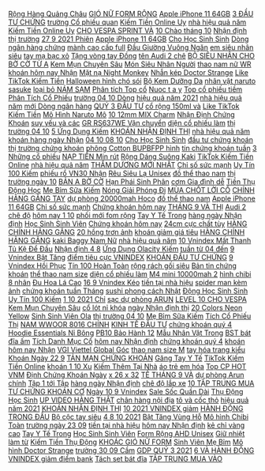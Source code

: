 [ Rộng Hàng Quảng Châu](https://pds2.ndk.vn/pa/freeship-ao-phong-tho-da-form-rong-hang-quang-chau-sieu-xin-xo-so-sanh-danh-gia.1.44399918.8119059932) [ GIÓ NỮ FORM RỘNG](https://pds2.ndk.vn/pa/ao-khoac-gio-nu-form-rong-ca-tinh-hinh-theu-co-up-video-hang-that-o-cuoi-so-sanh-danh-gia.1.34880242.6117007687) [Apple iPhone 11 64GB](https://pds2.ndk.vn/pa/apple-iphone-11-64gb-so-sanh-danh-gia.1.88201679.5600084939) [ 3 ĐẦU TƯ CHỨNG](https://chungkhoan.ndk.vn/p0/0/19/mua-chot-loi-co-phieu-quy-3-dau-tu-chung-khoan-kiem-tien-online-accesstrade/) [ trường Cổ phiếu quan](https://chungkhoan.ndk.vn/p0/0/22/chung-khoan-hom-nay-nhan-dinh-thi-truong-chung-khoan-1-10-xu-huong-thi-truong-co-phieu-quan-tam-dau-tu/) [ Kiếm Tiền Online Uy](https://kiemtienonline.ndk.vn/p0/0/35/app-like-tiktok-kiem-tien-online-uy-tin-100-hoan-toan-khong-nap-tien-min-rut-20k-kiem-tien/) [ nhà hiệu quả năm](https://kiemtienonline.ndk.vn/p0/0/38/7-cach-kiem-tien-tai-nha-hieu-qua-nam-2021-sunhuyn-kiem-tien/) [ Kiếm Tiền Online Uy](https://kiemtienonline.ndk.vn/p0/0/35/app-like-tiktok-kiem-tien-online-uy-tin-100-hoan-toan-khong-nap-tien-min-rut-20k-kiem-tien/) [ CHO VESPA SPRINT VÀ](https://pds2.ndk.vn/pa/den-hau-va-den-xi-nhan-level-10-cho-vespa-sprint-va-prima-so-sanh-danh-gia.1.31658258.8930733333) [ 10 Chào tháng 10](https://chungkhoan.ndk.vn/p0/0/15/chung-khoan-hom-nay-110-chao-thang-10-tang-sieu-co-phieu-don-bao-cao-kqkd-can-kiet-thanh-khoan-kiem-tien-online-accesstrade/) [ Nhận định thị trường](https://chungkhoan.ndk.vn/p0/0/24/chung-khoan-hang-ngay-nhan-dinh-thi-truong-ngay-10092021-cach-xac-dinh-vung-ban-kiem-tien-online-accesstrade/) [ 27 9 2021 Phiên](https://chungkhoan.ndk.vn/p0/0/32/nhan-dinh-thi-truong-chung-khoan-2792021-phien-dau-tuan-giam-diem-tieu-cuc-vnindex-mat-moc-1330d-dau-tu/) [Apple iPhone 11 64GB](https://pds2.ndk.vn/p0/0/7/apple-iphone-11-64gb-so-sanh-danh-gia/) [ Cho Học Sinh Sinh](https://kiemtienonline.ndk.vn/p0/0/37/5-ung-dung-kiem-tien-online-uy-tin-100-cho-hoc-sinh-sinh-vien-me-bim-sua-kiem-them-tai-nha-2021-kiem-tien/) [ Dòng ngân hàng chứng](https://chungkhoan.ndk.vn/p0/0/5/bang-tin-chung-khoan-tuan-moi-dong-ngan-hang-chung-khoan-suy-yeu-va-cac-co-phieu-chu-ky-kiem-tien-online-accesstrade/) [ mành cao cấp full](https://pds2.ndk.vn/pa/dong-ho-nam-nu-crnaira-day-thep-manh-cao-cap-full-box-so-sanh-danh-gia.1.91943136.3806890686) [ Đầu Giường Vuông Ngăn](https://pds2.ndk.vn/pa/tu-ke-de-dau-giuong-vuong-ngan-keo-mau-go-40-x-26-x-32-5cm-hang-chat-luong-cao-so-sanh-danh-gia.1.36673041.3161204557) [ em siêu nhân siêu](https://pds2.ndk.vn/pa/bo-quan-ao-hoa-trang-tre-em-sieu-nhan-sieu-anh-hung-so-sanh-danh-gia.1.164005997.3868827760) [ tay mạ bạc xỏ](https://pds2.ndk.vn/pa/lac-tay-ma-bac-xo-hat-hinh-tron-va-ngoi-sao-xinh-xan-thanh-lich-cho-nu-so-sanh-danh-gia.1.65895046.1331963919) [ Tặng vòng tay Đồng](https://pds2.ndk.vn/pa/tang-vong-tay-dong-ho-nam-skmei-chinh-hang-sk9200-02-day-thep-khong-gi-so-sanh-danh-gia.1.235625180.3341847250) [ tên Audi 2 chê](https://pds2.ndk.vn/pa/xi-nhan-xuong-ca-mui-ten-audi-2-che-do-lap-xe-may-xe-dien-gia-1-doi-so-sanh-danh-gia.1.157613626.10703481788) [ BỘ SIÊU NHÂN CHO](https://pds2.ndk.vn/pa/bo-sieu-nhan-cho-be-3-mau-7-19kg-so-sanh-danh-gia.1.48122136.11120454574) [ BỜ CỜ TỪ A](https://chungkhoan.ndk.vn/p0/0/7/p1-bat-dau-huong-dan-dau-tu-chung-khoan-co-ban-a-bo-co-tu-a-z-kiem-tien-online-accesstrade/) [ Kem Mụn Chuyên Sâu](https://pds2.ndk.vn/pa/kem-mun-chuyen-sau-kina-skin-so-sanh-danh-gia.1.84381966.9902277628) [ Món Siêu Nhân Người](https://pds2.ndk.vn/pa/set-3-mon-sieu-nhan-nguoi-nhen-cho-be-so-sanh-danh-gia.1.139108057.3147799613) [ thao nam nữ WR](https://pds2.ndk.vn/pa/dong-ho-the-thao-nam-nu-wr-dien-tu-full-chuc-nang-so-sanh-danh-gia.1.68362839.4439308352) [ khoán hôm nay Nhận](https://chungkhoan.ndk.vn/p0/0/4/chung-khoan-hom-nay-nhan-dinh-thi-truong-tuan-4-8102021-co-hoi-rui-ro-kiem-tien-online-accesstrade/) [ Mặt nạ Night Monkey](https://pds2.ndk.vn/pa/mat-na-night-monkey-khi-dem-so-sanh-danh-gia.1.883779.3653677523) [Nhẫn kép Doctor Strange](https://pds2.ndk.vn/pa/nhan-kep-doctor-strange-so-sanh-danh-gia.1.883779.3443406817) [ Like TikTok Kiếm Tiền](https://kiemtienonline.ndk.vn/p0/0/35/app-like-tiktok-kiem-tien-online-uy-tin-100-hoan-toan-khong-nap-tien-min-rut-20k-kiem-tien/) [ Halloween hình chó sói](https://pds2.ndk.vn/pa/cho-soi-mat-na-cho-soi-long-mat-na-dau-cho-soi-sieu-ngau-sieu-lay-mat-na-hoa-trang-halloween-hinh-cho-soi-vui-nhon-so-sanh-danh-gia.1.312536434.3855379214) [ Bộ Kem Dưỡng Da](https://pds2.ndk.vn/p0/0/10/skin-aec-bo-kem-duong-da-trang-bat-tone-hot-hot-hot-so-sanh-danh-gia/) [ nhân vật naruto sasuke](https://pds2.ndk.vn/pa/mo-hinh-nhan-vat-naruto-sasuke-chat-luong-cao-so-sanh-danh-gia.1.259788219.9757408882) [ loại bỏ NÁM SẠM](https://pds2.ndk.vn/pa/combo-ngua-nam-chuyen-sau-magic-skin-3-san-pham-loai-bo-nam-sam-tan-nhang-so-sanh-danh-gia.1.41053141.5495123535) [ Phân tích Top cổ](https://chungkhoan.ndk.vn/p0/0/21/chung-khoan-hang-ngay-nhan-dinh-thi-truong-ngay-15092021-phan-tich-top-co-phieu-tiem-nang-dau-tu/) [ Nuoc t a y](https://pds2.ndk.vn/pa/nuoc-t-a-y-t-r-a-n-g-so-sanh-danh-gia.1.46801451.4544316604) [ Top cổ phiếu tiềm](https://chungkhoan.ndk.vn/p0/0/21/chung-khoan-hang-ngay-nhan-dinh-thi-truong-ngay-15092021-phan-tich-top-co-phieu-tiem-nang-kiem-tien-online-accesstrade/) [ Phân Tích Cổ Phiếu](https://chungkhoan.ndk.vn/p0/0/25/nhan-dinh-chung-khoan-ngay-249-vnindex-rung-lac-vung-can-1350-diem-phan-tich-co-phieu-thi-truong-kiem-tien-online-accesstrade/) [ trường 04 10 Dòng](https://chungkhoan.ndk.vn/p0/0/1/chung-khoan-hom-naynhan-dinh-thi-truong0410dong-tien-nonggiai-phongdi-von-thiet-ke-danh-muc-dau-tu/) [ hiệu quả năm 2021](https://kiemtienonline.ndk.vn/p0/0/38/7-cach-kiem-tien-tai-nha-hieu-qua-nam-2021-sunhuyn-kiem-tien/) [ nhà hiệu quả năm](https://kiemtienonline.ndk.vn/p0/0/38/7-cach-kiem-tien-tai-nha-hieu-qua-nam-2021-sunhuyn-kiem-tien/) [ mới Dòng ngân hàng](https://chungkhoan.ndk.vn/p0/0/5/bang-tin-chung-khoan-tuan-moi-dong-ngan-hang-chung-khoan-suy-yeu-va-cac-co-phieu-chu-ky-dau-tu/) [ QUÝ 3 ĐẦU TƯ](https://chungkhoan.ndk.vn/p0/0/19/mua-chot-loi-co-phieu-quy-3-dau-tu-chung-khoan-kiem-tien-online-accesstrade/) [ cổ rộng 150ml và](https://pds2.ndk.vn/pa/binh-sua-dr-brown-co-rong-150ml-va-270ml-nhua-pp-options-plus-so-sanh-danh-gia.1.110835303.2497149974) [ Like TikTok Kiếm Tiền](https://kiemtienonline.ndk.vn/p0/0/35/app-like-tiktok-kiem-tien-online-uy-tin-100-hoan-toan-khong-nap-tien-min-rut-20k-kiem-tien/) [ Mô Hình Naruto Mô](https://pds2.ndk.vn/pa/mo-hinh-naruto-mo-hinh-chibi-sieu-dep-so-sanh-danh-gia.1.444750331.9278969301) [ 10 12mm MIX Charm](https://pds2.ndk.vn/pa/vong-tay-tram-huong-tu-nhien-tron-don-toc-viet-size-8-10-12mm-mix-charm-den-bac-s925-mth-jewelry-so-sanh-danh-gia.1.318675207.7076026210) [ Nhận Định Chứng Khoán](https://chungkhoan.ndk.vn/p0/0/25/nhan-dinh-chung-khoan-ngay-249-vnindex-rung-lac-vung-can-1350-diem-phan-tich-co-phieu-thi-truong-dau-tu/) [ suy yếu và các](https://chungkhoan.ndk.vn/p0/0/5/bang-tin-chung-khoan-tuan-moi-dong-ngan-hang-chung-khoan-suy-yeu-va-cac-co-phieu-chu-ky-kiem-tien-online-accesstrade/) [ GR RS637WE Vận chuyển](https://pds2.ndk.vn/pa/tu-lanh-toshiba-493l-gr-rs637we-van-chuyen-lap-dat-tai-nha-so-sanh-danh-gia.1.159140137.5353890163) [ diện cổ phiếu làm](https://chungkhoan.ndk.vn/p0/0/12/chung-khoan-hang-ngay-nhan-dinh-thi-truong-thang-102021-pp-nhan-dien-co-phieu-lam-gia-kiem-tien-online-accesstrade/) [ thị trường 04 10](https://chungkhoan.ndk.vn/p0/0/1/chung-khoan-hom-naynhan-dinh-thi-truong0410dong-tien-nonggiai-phongdi-von-thiet-ke-danh-muc-kiem-tien-online-accesstrade/) [ 5 Ứng Dụng Kiếm](https://kiemtienonline.ndk.vn/p0/0/37/5-ung-dung-kiem-tien-online-uy-tin-100-cho-hoc-sinh-sinh-vien-me-bim-sua-kiem-them-tai-nha-2021-kiem-tien/) [ KHOÁN NHẬN ĐỊNH THỊ](https://chungkhoan.ndk.vn/p0/0/20/chung-khoan-nhan-dinh-thi-truong-ngay-0110-tap-trung-mua-vao-co-phieu-nao-sap-toi-dau-tu/) [ nhà hiệu quả năm](https://kiemtienonline.ndk.vn/p0/0/38/7-cach-kiem-tien-tai-nha-hieu-qua-nam-2021-sunhuyn-kiem-tien/) [ khoán hàng ngày Nhận](https://chungkhoan.ndk.vn/p0/0/24/chung-khoan-hang-ngay-nhan-dinh-thi-truong-ngay-10092021-cach-xac-dinh-vung-ban-dau-tu/) [ 04 10 08 10](https://chungkhoan.ndk.vn/p0/0/17/chung-khoan-phan-tich-co-phieu-ro-vn30-nhan-dinh-thi-truong-chung-khoan-tuan-0410-08102021-kiem-tien-online-accesstrade/) [ Cho Học Sinh Sinh](https://kiemtienonline.ndk.vn/p0/0/37/5-ung-dung-kiem-tien-online-uy-tin-100-cho-hoc-sinh-sinh-vien-me-bim-sua-kiem-them-tai-nha-2021-kiem-tien/) [ đầu tư chứng khoán](https://chungkhoan.ndk.vn/p0/0/8/dau-tu-chung-khoan-quy-4-nam-2021-kiem-tien-online-accesstrade/) [ thị trường chứng khoán](https://chungkhoan.ndk.vn/p0/0/22/chung-khoan-hom-nay-nhan-dinh-thi-truong-chung-khoan-1-10-xu-huong-thi-truong-co-phieu-quan-tam-kiem-tien-online-accesstrade/) [ phông Cotton BUPBFPP hình](https://pds2.ndk.vn/pa/ao-phong-cotton-bupbfpp-hinh-gau-so-sanh-danh-gia.1.30986956.8266680793) [ tin chứng khoán tuần](https://chungkhoan.ndk.vn/p0/0/3/ban-tin-chung-khoan-tuan-thang-10-mua-ra-kqkd-quy-3-nhung-co-phieu-manh-nhat-tham-gia-room-tvi-dau-tu/) [ 3 Những cổ phiếu](https://chungkhoan.ndk.vn/p0/0/3/ban-tin-chung-khoan-tuan-thang-10-mua-ra-kqkd-quy-3-nhung-co-phieu-manh-nhat-tham-gia-room-tvi-dau-tu/) [ NẠP TIỀN Min rút](https://kiemtienonline.ndk.vn/p0/0/35/app-like-tiktok-kiem-tien-online-uy-tin-100-hoan-toan-khong-nap-tien-min-rut-20k-kiem-tien/) [ Rộng Dáng Suông Kaki](https://pds2.ndk.vn/pa/quan-ong-rong-dang-suong-kaki-nam-nu-ulzzang-so-sanh-danh-gia.1.396986593.7888220885) [ TikTok Kiếm Tiền Online](https://kiemtienonline.ndk.vn/p0/0/35/app-like-tiktok-kiem-tien-online-uy-tin-100-hoan-toan-khong-nap-tien-min-rut-20k-kiem-tien/) [ nhà hiệu quả năm](https://kiemtienonline.ndk.vn/p0/0/38/7-cach-kiem-tien-tai-nha-hieu-qua-nam-2021-sunhuyn-kiem-tien/) [ THẨM DƯƠNG MỚI NHẤT](https://chungkhoan.ndk.vn/p0/0/9/hieu-chung-khoan-ts-le-tham-duong-moi-nhat-nam-2020-dau-tu/) [ Chỉ số sức mạnh](https://chungkhoan.ndk.vn/p0/0/33/chung-khoan-hom-nay-nhan-dinh-thi-truong-1102021-chi-so-suc-manh-gia-tuong-doi-rsi-kiem-tien-online-accesstrade/) [ Uy Tín 100 Kiếm](https://kiemtienonline.ndk.vn/p0/0/36/sieu-ung-dung-olacity-kiem-tien-online-uy-tin-100-kiem-tien-thu-dong-hoc-sinh-sinh-vien-ola-city-kiem-tien/) [ phiếu rổ VN30 Nhận](https://chungkhoan.ndk.vn/p0/0/17/chung-khoan-phan-tich-co-phieu-ro-vn30-nhan-dinh-thi-truong-chung-khoan-tuan-0410-08102021-kiem-tien-online-accesstrade/) [ Rêu Siêu Lạ Unisex](https://pds2.ndk.vn/pa/ao-khoac-hoodie-ni-theu-hinh-mat-buon-xanh-reu-sieu-la-unisex-ulzzang-so-sanh-danh-gia.1.276087485.12312373096) [ đồ thể thao nam](https://pds2.ndk.vn/p0/0/1/bo-do-the-thao-nam-korena-so-sanh-danh-gia/) [ thị trường ngày 10](https://chungkhoan.ndk.vn/p0/0/24/chung-khoan-hang-ngay-nhan-dinh-thi-truong-ngay-10092021-cach-xac-dinh-vung-ban-kiem-tien-online-accesstrade/) [ BẢN A BỜ CỜ](https://chungkhoan.ndk.vn/p0/0/7/p1-bat-dau-huong-dan-dau-tu-chung-khoan-co-ban-a-bo-co-tu-a-z-dau-tu/) [ Hạn Phái Sinh Phân](https://chungkhoan.ndk.vn/p0/0/26/nhan-dinh-chung-khoan-ngay-169-vnindex-keo-hoi-truoc-dao-han-phai-sinh-phan-tich-co-phieu-dau-tu/) [ cơm Gia đình dễ](https://pds2.ndk.vn/pa/co-san-bat-com-gia-dinh-de-thuong-so-sanh-danh-gia.1.78989450.11007820062) [ Tiền Thụ Động Học](https://kiemtienonline.ndk.vn/p0/0/36/sieu-ung-dung-olacity-kiem-tien-online-uy-tin-100-kiem-tien-thu-dong-hoc-sinh-sinh-vien-ola-city-kiem-tien/) [ Mẹ Bỉm Sữa Kiếm](https://kiemtienonline.ndk.vn/p0/0/37/5-ung-dung-kiem-tien-online-uy-tin-100-cho-hoc-sinh-sinh-vien-me-bim-sua-kiem-them-tai-nha-2021-kiem-tien/) [ Nóng Giải Phóng Đi](https://chungkhoan.ndk.vn/p0/0/1/chung-khoan-hom-naynhan-dinh-thi-truong0410dong-tien-nonggiai-phongdi-von-thiet-ke-danh-muc-dau-tu/) [ MÙA CHỐT LỜI CỔ](https://chungkhoan.ndk.vn/p0/0/19/mua-chot-loi-co-phieu-quy-3-dau-tu-chung-khoan-dau-tu/) [ CHÍNH HÃNG GĂNG TAY](https://pds2.ndk.vn/pa/hang-chinh-hang-gang-tay-cao-su-y-te-vglove-thung-10-hop-so-sanh-danh-gia.1.444100157.10824721868) [ dự phòng 20000mah Hoco](https://pds2.ndk.vn/pa/pin-sac-du-phong-20000mah-hoco-j42-chinh-hang-so-sanh-danh-gia.1.292292308.5163181538) [ đồ thể thao nam](https://pds2.ndk.vn/pa/bo-do-the-thao-nam-korena-so-sanh-danh-gia.1.364497681.10319333252) [Apple iPhone 11 64GB](https://pds2.ndk.vn/pa/apple-iphone-11-64gb-so-sanh-danh-gia.1.88201679.5600084939) [ Chỉ số sức mạnh](https://chungkhoan.ndk.vn/p0/0/33/chung-khoan-hom-nay-nhan-dinh-thi-truong-1102021-chi-so-suc-manh-gia-tuong-doi-rsi-dau-tu/) [ Chứng khoán hôm nay](https://chungkhoan.ndk.vn/p0/0/11/chung-khoan-hom-naynhan-dinh-thi-truong3009cam-thi-so-ban-thi-tiec-rung-lac-doan-cuoi-quy-3-dau-tu/) [ THÁNG 9 VÀ THỊ](https://chungkhoan.ndk.vn/p0/0/34/kinh-te-thang-9-va-thi-truong-chung-khoan-dau-tu-chung-khoan-kiem-tien-online-accesstrade/) [ Audi 2 chê độ](https://pds2.ndk.vn/p0/0/9/xi-nhan-xuong-ca-mui-ten-audi-2-che-do-lap-xe-may-xe-dien-gia-1-doi-so-sanh-danh-gia/) [ hôm nay 1 10](https://chungkhoan.ndk.vn/p0/0/15/chung-khoan-hom-nay-110-chao-thang-10-tang-sieu-co-phieu-don-bao-cao-kqkd-can-kiet-thanh-khoan-dau-tu/) [ phối mới fom rộng](https://pds2.ndk.vn/pa/ao-phong-chu-phoi-moi-fom-rong-hang-dep-so-sanh-danh-gia.1.131784743.4938100646) [ Tay Y Tế Trong](https://pds2.ndk.vn/p0/0/4/1-thung-24-hop-gang-tay-y-te-trong-suot-khong-bot-so-sanh-danh-gia/) [ hàng ngày Nhận định](https://chungkhoan.ndk.vn/p0/0/30/chung-khoan-hang-ngay-nhan-dinh-thi-truong-ngay-23092021-top-cp-hot-vnm-bvh-pvd-pvs-flc-kiem-tien-online-accesstrade/) [ Học Sinh Sinh Viên](https://kiemtienonline.ndk.vn/p0/0/36/sieu-ung-dung-olacity-kiem-tien-online-uy-tin-100-kiem-tien-thu-dong-hoc-sinh-sinh-vien-ola-city-kiem-tien/) [ Chứng khoán hôm nay](https://chungkhoan.ndk.vn/p0/0/15/chung-khoan-hom-nay-110-chao-thang-10-tang-sieu-co-phieu-don-bao-cao-kqkd-can-kiet-thanh-khoan-kiem-tien-online-accesstrade/) [ 24cm cực chất tùy](https://pds2.ndk.vn/pa/mo-hinh-luffy-zoro-sanji-ace-one-piece-cao-24cm-cuc-chat-tuy-chon-mau-so-sanh-danh-gia.1.15300453.8034352305) [ HÀNG CHÍNH HÃNG GĂNG](https://pds2.ndk.vn/p0/0/3/hang-chinh-hang-gang-tay-cao-su-y-te-vglove-thung-10-hop-so-sanh-danh-gia/) [ 20 hồng trơn ảnh](https://pds2.ndk.vn/pa/bat-chen-to-20-hong-tron-anh-that-so-sanh-danh-gia.1.37252217.3941963779) [ khoán giảm giá tiêu](https://chungkhoan.ndk.vn/p0/0/18/nhan-dinh-thi-truong-chung-khoan-01102021-vnindex-giam-diem-bank-chung-khoan-giam-gia-tieu-cuc-kiem-tien-online-accesstrade/) [ HÀNG CHÍNH HÃNG GĂNG](https://pds2.ndk.vn/pa/hang-chinh-hang-gang-tay-cao-su-y-te-vglove-thung-10-hop-so-sanh-danh-gia.1.444100157.10824721868) [ kaki Baggy Nam Nữ](https://pds2.ndk.vn/pa/quan-kaki-baggy-nam-nu-kaki-ong-suong-unisex-kieu-quan-kaki-den-va-trang-duc-hot-2021-so-sanh-danh-gia.1.409134324.5186986747) [ nhà hiệu quả năm](https://kiemtienonline.ndk.vn/p0/0/38/7-cach-kiem-tien-tai-nha-hieu-qua-nam-2021-sunhuyn-kiem-tien/) [ 10 Vnindex Mất Thanh](https://chungkhoan.ndk.vn/p0/0/10/nhan-dinh-chung-khoan-ngay-0110-vnindex-mat-thanh-khoan-phan-tich-danh-muc-co-phieu-thi-truong-dau-tu/) [ Tủ Kệ Để Đầu](https://pds2.ndk.vn/p0/0/6/tu-ke-de-dau-giuong-vuong-ngan-keo-mau-go-40-x-26-x-325cm-hang-chat-luong-cao-so-sanh-danh-gia/) [ Nhận định 4 8](https://chungkhoan.ndk.vn/p0/0/2/chung-khoan-hom-nay-nhan-dinh-4-8102021-vgi-viettel-global-goc-dau-tu-dai-han-kiem-tien-online-accesstrade/) [ Ứng Dụng Olacity Kiếm](https://kiemtienonline.ndk.vn/p0/0/36/sieu-ung-dung-olacity-kiem-tien-online-uy-tin-100-kiem-tien-thu-dong-hoc-sinh-sinh-vien-ola-city-kiem-tien/) [ tuần từ 04 đến](https://chungkhoan.ndk.vn/p0/0/13/chung-khoan-hang-ngay-nhan-dinh-thi-truong-tuan-tu-04-den-08102021-pt-nhom-dau-khi-thep-bank-dau-tu/) [ 9 Vnindex Bật Tăng](https://chungkhoan.ndk.vn/p0/0/23/nhan-dinh-chung-khoan-ngay-229-vnindex-bat-tang-vung-ho-tro-phan-tich-co-phieu-thi-truong-kiem-tien-online-accesstrade/) [ điểm tiêu cực VNINDEX](https://chungkhoan.ndk.vn/p0/0/32/nhan-dinh-thi-truong-chung-khoan-2792021-phien-dau-tuan-giam-diem-tieu-cuc-vnindex-mat-moc-1330d-kiem-tien-online-accesstrade/) [ KHOÁN ĐẦU TƯ CHỨNG](https://chungkhoan.ndk.vn/p0/0/34/kinh-te-thang-9-va-thi-truong-chung-khoan-dau-tu-chung-khoan-kiem-tien-online-accesstrade/) [ 9 Vnindex Hồi Phục](https://chungkhoan.ndk.vn/p0/0/16/nhan-dinh-chung-khoan-ngay-309-vnindex-hoi-phuc-thanh-khoan-thap-phan-tich-co-phieu-thi-truong-kiem-tien-online-accesstrade/) [ Tín 100 Hoàn Toàn](https://kiemtienonline.ndk.vn/p0/0/35/app-like-tiktok-kiem-tien-online-uy-tin-100-hoan-toan-khong-nap-tien-min-rut-20k-kiem-tien/) [ rộng rách gối siêu](https://pds2.ndk.vn/pa/quan-ong-rong-rach-goi-sieu-chan-dai-hot-so-sanh-danh-gia.1.75632822.4445808390) [ Bản tin chứng khoán](https://chungkhoan.ndk.vn/p0/0/3/ban-tin-chung-khoan-tuan-thang-10-mua-ra-kqkd-quy-3-nhung-co-phieu-manh-nhat-tham-gia-room-tvi-kiem-tien-online-accesstrade/) [ thể thao nam size](https://pds2.ndk.vn/pa/bo-do-the-thao-nam-size-m-l-xl-xxl-so-sanh-danh-gia.1.13566356.8242193534) [ diện cổ phiếu làm](https://chungkhoan.ndk.vn/p0/0/12/chung-khoan-hang-ngay-nhan-dinh-thi-truong-thang-102021-pp-nhan-dien-co-phieu-lam-gia-dau-tu/) [ M4 mini 10000mah 2](https://pds2.ndk.vn/pa/sac-du-phong-yoobao-m4-mini-10000mah-2-cong-iphone-micro-so-sanh-danh-gia.1.33642854.6512800743) [ hình chibi 8 nhân](https://pds2.ndk.vn/pa/mo-hinh-chibi-8-nhan-vat-hokage-lang-la-naruto-so-sanh-danh-gia.1.121930070.6252738506) [ Đu Hoa Lá Cao](https://pds2.ndk.vn/pa/freeship-hn-xich-du-hoa-la-cao-cap-secret-garden-so-sanh-danh-gia.1.8143735.1628764734) [ 16 9 Vnindex Kéo](https://chungkhoan.ndk.vn/p0/0/26/nhan-dinh-chung-khoan-ngay-169-vnindex-keo-hoi-truoc-dao-han-phai-sinh-phan-tich-co-phieu-kiem-tien-online-accesstrade/) [ tiền tại nhà hiệu](https://kiemtienonline.ndk.vn/p0/0/38/7-cach-kiem-tien-tai-nha-hieu-qua-nam-2021-sunhuyn-kiem-tien/) [ spider man kèm ảnh](https://pds2.ndk.vn/pa/mat-na-nhen-spider-man-kem-anh-that-so-sanh-danh-gia.1.883779.1271008461) [ chứng khoán tuần Tháng](https://chungkhoan.ndk.vn/p0/0/3/ban-tin-chung-khoan-tuan-thang-10-mua-ra-kqkd-quy-3-nhung-co-phieu-manh-nhat-tham-gia-room-tvi-kiem-tien-online-accesstrade/) [ sushi phong cách Nhật](https://pds2.ndk.vn/pa/san-it-dia-su-chu-nhat-dia-sushi-phong-cach-nhat-ban-hoa-tiet-xanh-so-sanh-danh-gia.1.183619458.11308090563) [ Động Học Sinh Sinh](https://kiemtienonline.ndk.vn/p0/0/36/sieu-ung-dung-olacity-kiem-tien-online-uy-tin-100-kiem-tien-thu-dong-hoc-sinh-sinh-vien-ola-city-kiem-tien/) [ Uy Tín 100 Kiếm](https://kiemtienonline.ndk.vn/p0/0/36/sieu-ung-dung-olacity-kiem-tien-online-uy-tin-100-kiem-tien-thu-dong-hoc-sinh-sinh-vien-ola-city-kiem-tien/) [ 1 10 2021 Chỉ](https://chungkhoan.ndk.vn/p0/0/33/chung-khoan-hom-nay-nhan-dinh-thi-truong-1102021-chi-so-suc-manh-gia-tuong-doi-rsi-kiem-tien-online-accesstrade/) [ sạc dự phòng ARUN](https://pds2.ndk.vn/pa/pin-sac-du-phong-arun-20000mah-so-sanh-danh-gia.1.38284759.1854387219) [ LEVEL 10 CHO VESPA](https://pds2.ndk.vn/pa/den-hau-va-den-xi-nhan-level-10-cho-vespa-sprint-va-prima-so-sanh-danh-gia.1.31658258.8930733333) [ Kem Mụn Chuyên Sâu](https://cuahang1.github.io/p0/0/11/kem-mun-chuyen-sau-kina-skin-lua-chon-mua-nhieu/) [ cổ lót nỉ khóa](https://pds2.ndk.vn/pa/giay-bot-da-mem-nu-cao-co-lot-ni-khoa-sau-cao-cap-boot-mui-vuong-de-6-phan-tang-kem-tat-so-sanh-danh-gia.1.35106953.7562172883) [ ngày Nhận định thị](https://chungkhoan.ndk.vn/p0/0/12/chung-khoan-hang-ngay-nhan-dinh-thi-truong-thang-102021-pp-nhan-dien-co-phieu-lam-gia-kiem-tien-online-accesstrade/) [ 20 Colors Neon Yellow](https://pds2.ndk.vn/pa/new-arrival-shimmer-color-board-eyeshadow-palette-20-colors-neon-yellow-eye-pigment-matte-glitter-highlighter-so-sanh-danh-gia.1.450375893.9078789399) [ Sinh Sinh Viên Ola](https://kiemtienonline.ndk.vn/p0/0/36/sieu-ung-dung-olacity-kiem-tien-online-uy-tin-100-kiem-tien-thu-dong-hoc-sinh-sinh-vien-ola-city-kiem-tien/) [ thị trường 04 10](https://chungkhoan.ndk.vn/p0/0/1/chung-khoan-hom-naynhan-dinh-thi-truong0410dong-tien-nonggiai-phongdi-von-thiet-ke-danh-muc-kiem-tien-online-accesstrade/) [ Mẹ Bỉm Sữa Kiếm](https://kiemtienonline.ndk.vn/p0/0/37/5-ung-dung-kiem-tien-online-uy-tin-100-cho-hoc-sinh-sinh-vien-me-bim-sua-kiem-them-tai-nha-2021-kiem-tien/) [ Tích Cổ Phiếu Thị](https://chungkhoan.ndk.vn/p0/0/16/nhan-dinh-chung-khoan-ngay-309-vnindex-hoi-phuc-thanh-khoan-thap-phan-tich-co-phieu-thi-truong-dau-tu/) [ NAM WWOOR 8016 CHÍNH](https://pds2.ndk.vn/pa/dong-ho-nam-wwoor-8016-chinh-hang-so-sanh-danh-gia.1.179892066.2839402389) [ KINH TẾ ĐẦU TƯ](https://chungkhoan.ndk.vn/p0/0/31/dau-tu-trong-giai-doan-cuoi-cua-chu-ky-kinh-te-dau-tu-chung-khoan-dau-tu/) [ chứng khoán quý 4](https://chungkhoan.ndk.vn/p0/0/8/dau-tu-chung-khoan-quy-4-nam-2021-kiem-tien-online-accesstrade/) [ Hoodie Essentials Nỉ Bông](https://pds2.ndk.vn/pa/free-ship-anh-that-ao-hoodie-essentials-ni-bong-hang-cao-cap-ss2021-so-sanh-danh-gia.1.127747698.12911531337) [ PB10 Bảo Hành 12](https://pds2.ndk.vn/pa/sac-du-phong-10000mah-power-bank-qcy-pb10-bao-hanh-12-thang-so-sanh-danh-gia.1.331141944.5883876137) [ Mẫu Nhân Vật Trong](https://pds2.ndk.vn/pa/combo-8-minifigures-cac-mau-nhan-vat-trong-naruto-wm6109-minato-sasuke-kakashirock-lee-madara-zetsu-might-guy-so-sanh-danh-gia.1.20136302.10148994809) [ BST bát đĩa ấm](https://pds2.ndk.vn/pa/san-anh-that-bst-bat-dia-am-chen-mau-trang-hong-so-sanh-danh-gia.1.1725797.8687983363) [ Tích Danh Mục Cổ](https://chungkhoan.ndk.vn/p0/0/28/nhan-dinh-chung-khoan-ngay-109-vnindex-bat-tang-ve-vung-can-phan-tich-danh-muc-co-phieu-thi-truong-kiem-tien-online-accesstrade/) [ hôm nay Nhận định](https://chungkhoan.ndk.vn/p0/0/11/chung-khoan-hom-naynhan-dinh-thi-truong3009cam-thi-so-ban-thi-tiec-rung-lac-doan-cuoi-quy-3-kiem-tien-online-accesstrade/) [ chứng khoán quý 4](https://chungkhoan.ndk.vn/p0/0/8/dau-tu-chung-khoan-quy-4-nam-2021-dau-tu/) [ khoán hôm nay Nhận](https://chungkhoan.ndk.vn/p0/0/2/chung-khoan-hom-nay-nhan-dinh-4-8102021-vgi-viettel-global-goc-dau-tu-dai-han-kiem-tien-online-accesstrade/) [ VGI Viettel Global Góc](https://chungkhoan.ndk.vn/p0/0/2/chung-khoan-hom-nay-nhan-dinh-4-8102021-vgi-viettel-global-goc-dau-tu-dai-han-dau-tu/) [ thao nam size M](https://pds2.ndk.vn/pa/bo-do-the-thao-nam-size-m-l-xl-xxl-so-sanh-danh-gia.1.13566356.8242193534) [ tay hóa trang kiểu](https://pds2.ndk.vn/pa/dung-cu-deo-co-tay-hoa-trang-kieu-nguoi-nhen-ban-to-doc-dao-so-sanh-danh-gia.1.107226928.2701690185) [ Khoán Ngày 22 9](https://chungkhoan.ndk.vn/p0/0/23/nhan-dinh-chung-khoan-ngay-229-vnindex-bat-tang-vung-ho-tro-phan-tich-co-phieu-thi-truong-dau-tu/) [ TẢN MẠN CHỨNG KHOÁN](https://chungkhoan.ndk.vn/p0/0/29/tan-man-chung-khoan-do-lua-dau-tu-chung-khoan-kiem-tien-online-accesstrade/) [ Găng Tay Y Tế](https://pds2.ndk.vn/pa/1-thung-24-hop-gang-tay-y-te-trong-suot-khong-bot-so-sanh-danh-gia.1.450178773.11813662534) [ TikTok Kiếm Tiền Online](https://kiemtienonline.ndk.vn/p0/0/35/app-like-tiktok-kiem-tien-online-uy-tin-100-hoan-toan-khong-nap-tien-min-rut-20k-kiem-tien/) [ khoán 1 10 Xu](https://chungkhoan.ndk.vn/p0/0/22/chung-khoan-hom-nay-nhan-dinh-thi-truong-chung-khoan-1-10-xu-huong-thi-truong-co-phieu-quan-tam-kiem-tien-online-accesstrade/) [ Kiếm Thêm Tại Nhà](https://kiemtienonline.ndk.vn/p0/0/37/5-ung-dung-kiem-tien-online-uy-tin-100-cho-hoc-sinh-sinh-vien-me-bim-sua-kiem-them-tai-nha-2021-kiem-tien/) [ áo trẻ em hóa](https://pds2.ndk.vn/pa/bo-quan-ao-tre-em-hoa-trang-nhan-vat-sieu-nhan-size-tu-12-den-45kg-so-sanh-danh-gia.1.12431867.4417075977) [ Top CP HOT VNM](https://chungkhoan.ndk.vn/p0/0/30/chung-khoan-hang-ngay-nhan-dinh-thi-truong-ngay-23092021-top-cp-hot-vnm-bvh-pvd-pvs-flc-dau-tu/) [ Định Chứng Khoán Ngày](https://chungkhoan.ndk.vn/p0/0/16/nhan-dinh-chung-khoan-ngay-309-vnindex-hoi-phuc-thanh-khoan-thap-phan-tich-co-phieu-thi-truong-kiem-tien-online-accesstrade/) [ x 26 x 32](https://pds2.ndk.vn/pa/tu-ke-de-dau-giuong-vuong-ngan-keo-mau-go-40-x-26-x-32-5cm-hang-chat-luong-cao-so-sanh-danh-gia.1.36673041.3161204557) [ TẾ THÁNG 9 VÀ](https://chungkhoan.ndk.vn/p0/0/34/kinh-te-thang-9-va-thi-truong-chung-khoan-dau-tu-chung-khoan-dau-tu/) [ dự phòng Arun chính](https://pds2.ndk.vn/pa/pin-sac-du-phong-arun-chinh-hang-10400-mah-so-sanh-danh-gia.1.16511872.364901122) [ Tập 1 tới Tập](https://pds2.ndk.vn/pa/combo-truyen-spy-x-family-tap-1-toi-tap-3-nxb-kim-dong-chanchanbooks-so-sanh-danh-gia.1.403520063.3584183746) [ hàng ngày Nhận định](https://chungkhoan.ndk.vn/p0/0/13/chung-khoan-hang-ngay-nhan-dinh-thi-truong-tuan-tu-04-den-08102021-pt-nhom-dau-khi-thep-bank-kiem-tien-online-accesstrade/) [ chê độ lắp xe](https://pds2.ndk.vn/pa/xi-nhan-xuong-ca-mui-ten-audi-2-che-do-lap-xe-may-xe-dien-gia-1-doi-so-sanh-danh-gia.1.157613626.10703481788) [ 10 TẬP TRUNG MUA](https://chungkhoan.ndk.vn/p0/0/20/chung-khoan-nhan-dinh-thi-truong-ngay-0110-tap-trung-mua-vao-co-phieu-nao-sap-toi-kiem-tien-online-accesstrade/) [ TƯ CHỨNG KHOÁN CƠ](https://chungkhoan.ndk.vn/p0/0/7/p1-bat-dau-huong-dan-dau-tu-chung-khoan-co-ban-a-bo-co-tu-a-z-kiem-tien-online-accesstrade/) [ Ngày 10 9 Vnindex](https://chungkhoan.ndk.vn/p0/0/28/nhan-dinh-chung-khoan-ngay-109-vnindex-bat-tang-ve-vung-can-phan-tich-danh-muc-co-phieu-thi-truong-kiem-tien-online-accesstrade/) [ Sale Sốc Quần Dài](https://pds2.ndk.vn/pa/sale-soc-quan-dai-the-thao-ong-rong-nu-culottes-suong-1-soc-2-soc-3-soc-ulzzang-hot-so-sanh-danh-gia.1.36476030.5919514816) [ Thụ Động Học Sinh](https://kiemtienonline.ndk.vn/p0/0/36/sieu-ung-dung-olacity-kiem-tien-online-uy-tin-100-kiem-tien-thu-dong-hoc-sinh-sinh-vien-ola-city-kiem-tien/) [ UP VIDEO HÀNG THẬT](https://pds2.ndk.vn/p0/0/5/ao-khoac-gio-nu-form-rong-ca-tinh-hinh-theu-co-up-video-hang-that-o-cuoi-so-sanh-danh-gia/) [ chân hàng nội địa](https://pds2.ndk.vn/pa/may-massage-chan-hang-noi-dia-nhat-so-sanh-danh-gia.1.51715418.1710116327) [ tô và cốc thỏ](https://pds2.ndk.vn/pa/set-to-va-coc-tho-hong-kem-bo-thia-dia-so-sanh-danh-gia.1.23164280.4925587320) [ hiệu quả năm 2021](https://kiemtienonline.ndk.vn/p0/0/38/7-cach-kiem-tien-tai-nha-hieu-qua-nam-2021-sunhuyn-kiem-tien/) [ KHOÁN NHẬN ĐỊNH THỊ](https://chungkhoan.ndk.vn/p0/0/6/chung-khoan-nhan-dinh-thi-truong-ngay-0410-tuan-toi-tap-trung-vao-co-phieu-tien-nang-nao-kiem-tien-online-accesstrade/) [ 10 2021 VNINDEX giảm](https://chungkhoan.ndk.vn/p0/0/18/nhan-dinh-thi-truong-chung-khoan-01102021-vnindex-giam-diem-bank-chung-khoan-giam-gia-tieu-cuc-kiem-tien-online-accesstrade/) [ HÀNH ĐỘNG TRONG ĐẦU](https://chungkhoan.ndk.vn/p0/0/14/gdp-quy-3-2021-6-va-hanh-dong-trong-dau-tu-dau-tu-chung-khoan-dau-tu/) [ Bộ cộc tay siêu](https://pds2.ndk.vn/pa/bo-coc-tay-sieu-nhan-cho-be-trai-so-sanh-danh-gia.1.87089859.9851334132) [ 4 8 10 2021](https://chungkhoan.ndk.vn/p0/0/2/chung-khoan-hom-nay-nhan-dinh-4-8102021-vgi-viettel-global-goc-dau-tu-dai-han-dau-tu/) [ Bật Tăng Vùng Hỗ](https://chungkhoan.ndk.vn/p0/0/23/nhan-dinh-chung-khoan-ngay-229-vnindex-bat-tang-vung-ho-tro-phan-tich-co-phieu-thi-truong-kiem-tien-online-accesstrade/) [ Mô hình Chibi Toàn](https://pds2.ndk.vn/pa/mo-hinh-chibi-toan-chuc-cao-thu-so-sanh-danh-gia.1.284115198.3771699419) [ trường ngày 23 09](https://chungkhoan.ndk.vn/p0/0/30/chung-khoan-hang-ngay-nhan-dinh-thi-truong-ngay-23092021-top-cp-hot-vnm-bvh-pvd-pvs-flc-kiem-tien-online-accesstrade/) [ tiền tại nhà hiệu](https://kiemtienonline.ndk.vn/p0/0/38/7-cach-kiem-tien-tai-nha-hieu-qua-nam-2021-sunhuyn-kiem-tien/) [ hôm nay Nhận định](https://chungkhoan.ndk.vn/p0/0/4/chung-khoan-hom-nay-nhan-dinh-thi-truong-tuan-4-8102021-co-hoi-rui-ro-kiem-tien-online-accesstrade/) [ kẻ chỉ vàng cao](https://pds2.ndk.vn/pa/am-chen-ke-chi-vang-cao-cap-bat-trang-so-sanh-danh-gia.1.6365519.4305753586) [ Tay Y Tế Trong](https://pds2.ndk.vn/pa/1-thung-24-hop-gang-tay-y-te-trong-suot-khong-bot-so-sanh-danh-gia.1.450178773.11813662534) [ Học Sinh Sinh Viên](https://kiemtienonline.ndk.vn/p0/0/36/sieu-ung-dung-olacity-kiem-tien-online-uy-tin-100-kiem-tien-thu-dong-hoc-sinh-sinh-vien-ola-city-kiem-tien/) [ Form Rộng AHD Unisex](https://pds2.ndk.vn/pa/ma-skamsale10-giam-10-don-200k-ao-khoac-ni-form-rong-ahd-unisex-nam-nu-anh-that-co-san-so-sanh-danh-gia.1.81184070.11029083805) [ Giữ nhiệt làm từ](https://pds2.ndk.vn/pa/hop-com-4-tang-giu-nhiet-lam-tu-lua-mach-an-toan-cho-suc-khoe-mau-ngau-nhien-so-sanh-danh-gia.1.77207958.5014717541) [ Kiếm Tiền Thụ Động](https://kiemtienonline.ndk.vn/p0/0/36/sieu-ung-dung-olacity-kiem-tien-online-uy-tin-100-kiem-tien-thu-dong-hoc-sinh-sinh-vien-ola-city-kiem-tien/) [ KHOÁC GIÓ NỮ FORM](https://pds2.ndk.vn/pa/ao-khoac-gio-nu-form-rong-ca-tinh-hinh-theu-co-up-video-hang-that-o-cuoi-so-sanh-danh-gia.1.34880242.6117007687) [ Sinh Viên Mẹ Bỉm](https://kiemtienonline.ndk.vn/p0/0/37/5-ung-dung-kiem-tien-online-uy-tin-100-cho-hoc-sinh-sinh-vien-me-bim-sua-kiem-them-tai-nha-2021-kiem-tien/) [ Mô hình Doctor Strange](https://pds2.ndk.vn/pa/mo-hinh-doctor-strange-marvel-so-sanh-danh-gia.1.415586734.9541621697) [ trường 30 09 Cầm](https://chungkhoan.ndk.vn/p0/0/11/chung-khoan-hom-naynhan-dinh-thi-truong3009cam-thi-so-ban-thi-tiec-rung-lac-doan-cuoi-quy-3-kiem-tien-online-accesstrade/) [ GDP QUÝ 3 2021](https://chungkhoan.ndk.vn/p0/0/14/gdp-quy-3-2021-6-va-hanh-dong-trong-dau-tu-dau-tu-chung-khoan-kiem-tien-online-accesstrade/) [ 6 VÀ HÀNH ĐỘNG](https://chungkhoan.ndk.vn/p0/0/14/gdp-quy-3-2021-6-va-hanh-dong-trong-dau-tu-dau-tu-chung-khoan-kiem-tien-online-accesstrade/) [ VNINDEX giảm điểm bank](https://chungkhoan.ndk.vn/p0/0/18/nhan-dinh-thi-truong-chung-khoan-01102021-vnindex-giam-diem-bank-chung-khoan-giam-gia-tieu-cuc-dau-tu/) [ Tách set bát đĩa](https://pds2.ndk.vn/pa/tach-set-bat-dia-tho-hong-so-sanh-danh-gia.1.65705224.9877197512) [ TẬP TRUNG MUA VÀO](https://chungkhoan.ndk.vn/p0/0/20/chung-khoan-nhan-dinh-thi-truong-ngay-0110-tap-trung-mua-vao-co-phieu-nao-sap-toi-kiem-tien-online-accesstrade/) 